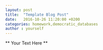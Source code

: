 ```yaml
---
layout: post
title:  "Template Blog Post"
date:   2016-10-26 11:20:00 +0200
categories: homework,democratic_databases
author : yourself
---
```


** Your Text Here **
